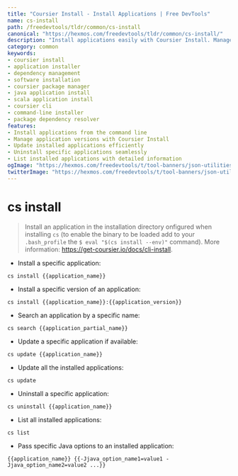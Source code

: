 ```yaml
---
title: "Coursier Install - Install Applications | Free DevTools"
name: cs-install
path: /freedevtools/tldr/common/cs-install
canonical: "https://hexmos.com/freedevtools/tldr/common/cs-install/"
description: "Install applications easily with Coursier Install. Manage dependencies and streamline software installation process. Free online tool, no registration required."
category: common
keywords:
- coursier install
- application installer
- dependency management
- software installation
- coursier package manager
- java application install
- scala application install
- coursier cli
- command-line installer
- package dependency resolver
features:
- Install applications from the command line
- Manage application versions with Coursier Install
- Update installed applications efficiently
- Uninstall specific applications seamlessly
- List installed applications with detailed information
ogImage: "https://hexmos.com/freedevtools/t/tool-banners/json-utilities-banner.png"
twitterImage: "https://hexmos.com/freedevtools/t/tool-banners/json-utilities-banner.png"
---
```


# cs install

> Install an application in the installation directory onfigured when installing `cs` (to enable the binary to be loaded add to your `.bash_profile` the `$ eval "$(cs install --env)"` command).
> More information: <https://get-coursier.io/docs/cli-install>.

- Install a specific application:

`cs install {{application_name}}`

- Install a specific version of an application:

`cs install {{application_name}}:{{application_version}}`

- Search an application by a specific name:

`cs search {{application_partial_name}}`

- Update a specific application if available:

`cs update {{application_name}}`

- Update all the installed applications:

`cs update`

- Uninstall a specific application:

`cs uninstall {{application_name}}`

- List all installed applications:

`cs list`

- Pass specific Java options to an installed application:

`{{application_name}} {{-Jjava_option_name1=value1 -Jjava_option_name2=value2 ...}}`
